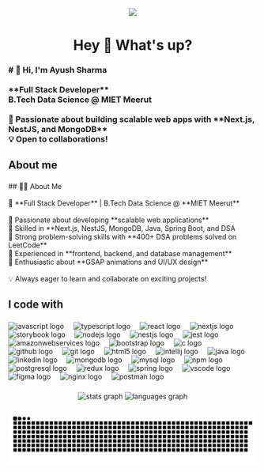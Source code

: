 <div align="center">
  <img src="https://i.pinimg.com/736x/86/a1/21/86a121da9e20aaa56fd43cac35a367b7.jpg" style="width: 100%; max-height: 400px; object-fit: cover;" />
</div>


###

<h1 align="center">Hey 👋 What's up?</h1>

###

<h3 align="left"># 👋 Hi, I'm Ayush Sharma  <br><br>**Full Stack Developer**  <br>B.Tech Data Science @ MIET Meerut  <br><br>🚀 Passionate about building scalable web apps with **Next.js, NestJS, and MongoDB**  <br>💡 Open to collaborations!</h3>

###

<h2 align="left">About me</h2>

###

<p align="left">## 👨‍💻 About Me  <br><br>🚀 **Full Stack Developer** | B.Tech Data Science @ **MIET Meerut**  <br><br>🔹 Passionate about developing **scalable web applications**  <br>🔹 Skilled in **Next.js, NestJS, MongoDB, Java, Spring Boot, and DSA  <br>🔹 Strong problem-solving skills with **400+ DSA problems solved on LeetCode**  <br>🔹 Experienced in **frontend, backend, and database management**  <br>🔹 Enthusiastic about **GSAP animations and UI/UX design**  <br><br>💡 Always eager to learn and collaborate on exciting projects!</p>

###

<h2 align="left">I code with</h2>

###
<div align="left">
  <img src="https://cdn.jsdelivr.net/gh/devicons/devicon/icons/javascript/javascript-original.svg" height="40" alt="javascript logo" style="margin-right: 15px;" />
  <img src="https://cdn.jsdelivr.net/gh/devicons/devicon/icons/typescript/typescript-original.svg" height="40" alt="typescript logo" style="margin-right: 15px;" />
  <img src="https://cdn.jsdelivr.net/gh/devicons/devicon/icons/react/react-original.svg" height="40" alt="react logo" style="margin-right: 15px;" />
  <img src="https://cdn.jsdelivr.net/gh/devicons/devicon/icons/nextjs/nextjs-original.svg" height="40" alt="nextjs logo" style="margin-right: 15px;" />
  <img src="https://cdn.jsdelivr.net/gh/devicons/devicon/icons/storybook/storybook-original.svg" height="40" alt="storybook logo" style="margin-right: 15px;" />
  <img src="https://cdn.jsdelivr.net/gh/devicons/devicon/icons/nodejs/nodejs-original.svg" height="40" alt="nodejs logo" style="margin-right: 15px;" />
  <img src="https://cdn.jsdelivr.net/gh/devicons/devicon/icons/nestjs/nestjs-original.svg" height="40" alt="nestjs logo" style="margin-right: 15px;" />
  <img src="https://cdn.jsdelivr.net/gh/devicons/devicon/icons/jest/jest-plain.svg" height="40" alt="jest logo" style="margin-right: 15px;" />
  <img src="https://cdn.jsdelivr.net/gh/devicons/devicon/icons/amazonwebservices/amazonwebservices-line-wordmark.svg" height="40" alt="amazonwebservices logo" style="margin-right: 15px;" />
  <img src="https://cdn.jsdelivr.net/gh/devicons/devicon/icons/bootstrap/bootstrap-original.svg" height="40" alt="bootstrap logo" style="margin-right: 15px;" />
  <img src="https://cdn.jsdelivr.net/gh/devicons/devicon/icons/c/c-original.svg" height="40" alt="c logo" style="margin-right: 15px;" />
  <img src="https://cdn.jsdelivr.net/gh/devicons/devicon/icons/github/github-original.svg" height="40" alt="github logo" style="margin-right: 15px;" />
  <img src="https://cdn.jsdelivr.net/gh/devicons/devicon/icons/git/git-original.svg" height="40" alt="git logo" style="margin-right: 15px;" />
  <img src="https://cdn.jsdelivr.net/gh/devicons/devicon/icons/html5/html5-original.svg" height="40" alt="html5 logo" style="margin-right: 15px;" />
  <img src="https://cdn.jsdelivr.net/gh/devicons/devicon/icons/intellij/intellij-original.svg" height="40" alt="intellij logo" style="margin-right: 15px;" />
  <img src="https://skillicons.dev/icons?i=java" height="40" alt="java logo" style="margin-right: 15px;" />
  <img src="https://cdn.jsdelivr.net/gh/devicons/devicon/icons/linkedin/linkedin-original.svg" height="40" alt="linkedin logo" style="margin-right: 15px;" />
  <img src="https://cdn.jsdelivr.net/gh/devicons/devicon/icons/mongodb/mongodb-original.svg" height="40" alt="mongodb logo" style="margin-right: 15px;" />
  <img src="https://cdn.jsdelivr.net/gh/devicons/devicon/icons/mysql/mysql-original.svg" height="40" alt="mysql logo" style="margin-right: 15px;" />
  <img src="https://cdn.jsdelivr.net/gh/devicons/devicon/icons/npm/npm-original-wordmark.svg" height="40" alt="npm logo" style="margin-right: 15px;" />
  <img src="https://cdn.jsdelivr.net/gh/devicons/devicon/icons/postgresql/postgresql-original.svg" height="40" alt="postgresql logo" style="margin-right: 15px;" />
  <img src="https://cdn.jsdelivr.net/gh/devicons/devicon/icons/redux/redux-original.svg" height="40" alt="redux logo" style="margin-right: 15px;" />
  <img src="https://cdn.jsdelivr.net/gh/devicons/devicon/icons/spring/spring-original.svg" height="40" alt="spring logo" style="margin-right: 15px;" />
  <img src="https://cdn.jsdelivr.net/gh/devicons/devicon/icons/vscode/vscode-original.svg" height="40" alt="vscode logo" style="margin-right: 15px;" />
  <img src="https://skillicons.dev/icons?i=figma" height="40" alt="figma logo" style="margin-right: 15px;" />
  <img src="https://skillicons.dev/icons?i=nginx" height="40" alt="nginx logo" style="margin-right: 15px;" />
  <img src="https://skillicons.dev/icons?i=postman" height="40" alt="postman logo" style="margin-right: 15px;" />
</div>


<p align="left"></p>

###

<p align="left"></p>

###

<p align="left"></p>

<div align="center">
  <img src="https://github-readme-stats.vercel.app/api?username=Ayush2004sharma&hide_title=false&hide_rank=false&show_icons=true&include_all_commits=true&count_private=true&disable_animations=false&theme=dracula&locale=en&hide_border=false&order=1" height="150" alt="stats graph"  />
  <img src="https://github-readme-stats.vercel.app/api/top-langs?username=Ayush2004sharma&locale=en&hide_title=false&layout=compact&card_width=320&langs_count=5&theme=dracula&hide_border=false&order=2" height="150" alt="languages graph"  />
</div>

###

<img src="https://raw.githubusercontent.com/Ayush2004sharma/Ayush2004sharma/output/snake.svg" alt="Snake animation" />

###
